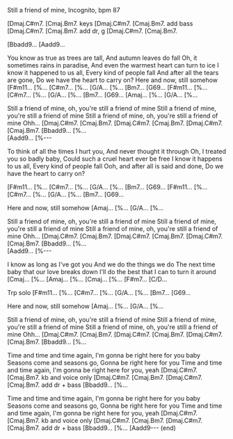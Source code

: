 Still a friend of mine, Incognito, bpm 87

[Dmaj.C#m7. [Cmaj.Bm7.  keys
[Dmaj.C#m7. [Cmaj.Bm7.  add bass
[Dmaj.C#m7. [Cmaj.Bm7.  add dr, g
[Dmaj.C#m7. [Cmaj.Bm7.

[Bbadd9...   [Aadd9...

You know as true as trees are tall, And autumn leaves do fall
Oh, it sometimes rains in paradise, And even the warmest heart can turn to ice
I know it happened to us all, Every kind of people fall
And after all the tears are gone, Do we have the heart to carry on?
Here and now, still somehow
[F#m11... [%...   [C#m7... [%...
[G/A...   [%...   [Bm7...  [G69...
[F#m11... [%...   [C#m7... [%...
[G/A...   [%...   [Bm7...  [G69...
[Amaj...  [%...   [G/A...  [%...

Still a friend of mine, oh, you're still a friend of mine
Still a friend of mine, you're still a friend of mine
Still a friend of mine, oh, you're still a friend of mine
Ohh...
[Dmaj.C#m7. [Cmaj.Bm7.
[Dmaj.C#m7. [Cmaj.Bm7.
[Dmaj.C#m7. [Cmaj.Bm7.
[Bbadd9...  [%...    
[Aadd9...   [%---

To think of all the times I hurt you, And never thought it through
Oh, I treated you so badly baby, Could such a cruel heart ever be free
I know it happens to us all, Every kind of people fall
Ooh, and after all is said and done, Do we have the heart to carry on?

[F#m11... [%...   [C#m7... [%...
[G/A...   [%...   [Bm7...  [G69...
[F#m11... [%...   [C#m7... [%...
[G/A...   [%...   [Bm7...  [G69...

Here and now, still somehow
[Amaj...  [%...   [G/A...  [%...

Still a friend of mine, oh, you're still a friend of mine
Still a friend of mine, you're still a friend of mine
Still a friend of mine, oh, you're still a friend of mine
Ohh...
[Dmaj.C#m7. [Cmaj.Bm7.
[Dmaj.C#m7. [Cmaj.Bm7.
[Dmaj.C#m7. [Cmaj.Bm7.
[Bbadd9...  [%...    
[Aadd9...   [%---

I know as long as I've got you
And we do the things we do
The next time baby that our love breaks down
I'll do the best that I can to turn it around
[Cmaj...  [%...  [Amaj... [%...
[Cmaj...  [%...  [F#m7... [C/D...

Trp solo
[F#m11... [%...   [C#m7... [%...
[G/A...   [%...   [Bm7...  [G69...

Here and now, still somehow
[Amaj...  [%...   [G/A...  [%...

Still a friend of mine, oh, you're still a friend of mine
Still a friend of mine, you're still a friend of mine
Still a friend of mine, oh, you're still a friend of mine
Ohh...
[Dmaj.C#m7. [Cmaj.Bm7.
[Dmaj.C#m7. [Cmaj.Bm7.
[Dmaj.C#m7. [Cmaj.Bm7.
[Bbadd9...  [%...  

Time and time and time again, I'm gonna be right here for you baby
Seasons come and seasons go, Gonna be right here for you
Time and time and time again, I'm gonna be right here for you, yeah
[Dmaj.C#m7. [Cmaj.Bm7. kb and voice only
[Dmaj.C#m7. [Cmaj.Bm7.
[Dmaj.C#m7. [Cmaj.Bm7. add dr + bass
[Bbadd9...  [%...  

Time and time and time again, I'm gonna be right here for you baby
Seasons come and seasons go, Gonna be right here for you
Time and time and time again, I'm gonna be right here for you, yeah
[Dmaj.C#m7. [Cmaj.Bm7. kb and voice only
[Dmaj.C#m7. [Cmaj.Bm7.
[Dmaj.C#m7. [Cmaj.Bm7. add dr + bass
[Bbadd9...  [%...
[Aadd9--- (end)

